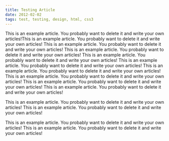 ```yaml
---
title: Testing Article
date: 2012-02-02
tags: test, testing, design, html, css3
---
```

This is an example article. You probably want to delete it and write your own articles!This is an example article. You probably want to delete it and write your own articles!
This is an example article. You probably want to delete it and write your own articles!
This is an example article. You probably want to delete it and write your own articles!
This is an example article. You probably want to delete it and write your own articles!
This is an example article. You probably want to delete it and write your own articles!
This is an example article. You probably want to delete it and write your own articles!
This is an example article. You probably want to delete it and write your own articles!
This is an example article. You probably want to delete it and write your own articles!
This is an example article. You probably want to delete it and write your own articles!


This is an example article. You probably want to delete it and write your own articles!
This is an example article. You probably want to delete it and write your own articles!


This is an example article. You probably want to delete it and write your own articles!
This is an example article. You probably want to delete it and write your own articles!
